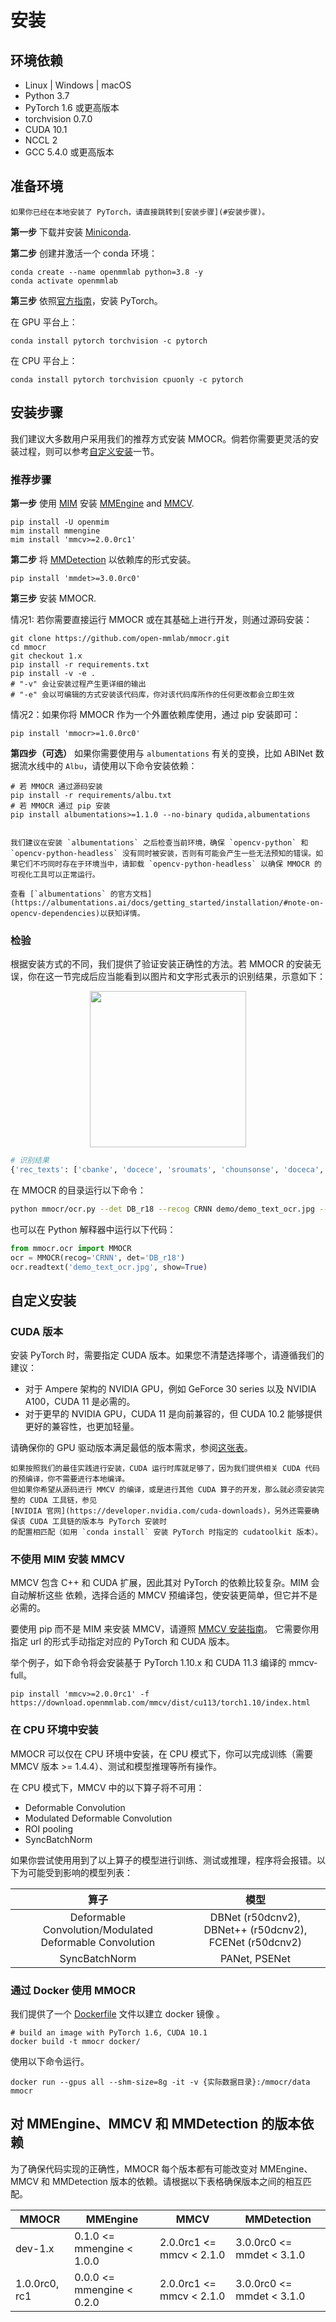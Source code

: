 # 安装

## 环境依赖

- Linux | Windows | macOS
- Python 3.7
- PyTorch 1.6 或更高版本
- torchvision 0.7.0
- CUDA 10.1
- NCCL 2
- GCC 5.4.0 或更高版本

## 准备环境

```{note}
如果你已经在本地安装了 PyTorch，请直接跳转到[安装步骤](#安装步骤)。
```

**第一步** 下载并安装 [Miniconda](https://docs.conda.io/en/latest/miniconda.html).

**第二步** 创建并激活一个 conda 环境：

```shell
conda create --name openmmlab python=3.8 -y
conda activate openmmlab
```

**第三步** 依照[官方指南](https://pytorch.org/get-started/locally/)，安装 PyTorch。

在 GPU 平台上：

```shell
conda install pytorch torchvision -c pytorch
```

在 CPU 平台上：

```shell
conda install pytorch torchvision cpuonly -c pytorch
```

## 安装步骤

我们建议大多数用户采用我们的推荐方式安装 MMOCR。倘若你需要更灵活的安装过程，则可以参考[自定义安装](#自定义安装)一节。

### 推荐步骤

**第一步** 使用 [MIM](https://github.com/open-mmlab/mim) 安装 [MMEngine](https://github.com/open-mmlab/mmengine) and [MMCV](https://github.com/open-mmlab/mmcv).

```shell
pip install -U openmim
mim install mmengine
mim install 'mmcv>=2.0.0rc1'
```

**第二步** 将 [MMDetection](https://github.com/open-mmlab/mmdetection) 以依赖库的形式安装。

```shell
pip install 'mmdet>=3.0.0rc0'
```

**第三步** 安装 MMOCR.

情况1: 若你需要直接运行 MMOCR 或在其基础上进行开发，则通过源码安装：

```shell
git clone https://github.com/open-mmlab/mmocr.git
cd mmocr
git checkout 1.x
pip install -r requirements.txt
pip install -v -e .
# "-v" 会让安装过程产生更详细的输出
# "-e" 会以可编辑的方式安装该代码库，你对该代码库所作的任何更改都会立即生效
```

情况2：如果你将 MMOCR 作为一个外置依赖库使用，通过 pip 安装即可：

```shell
pip install 'mmocr>=1.0.0rc0'
```

**第四步（可选）** 如果你需要使用与 `albumentations` 有关的变换，比如 ABINet 数据流水线中的 `Albu`，请使用以下命令安装依赖：

```shell
# 若 MMOCR 通过源码安装
pip install -r requirements/albu.txt
# 若 MMOCR 通过 pip 安装
pip install albumentations>=1.1.0 --no-binary qudida,albumentations
```

```{note}

我们建议在安装 `albumentations` 之后检查当前环境，确保 `opencv-python` 和 `opencv-python-headless` 没有同时被安装，否则有可能会产生一些无法预知的错误。如果它们不巧同时存在于环境当中，请卸载 `opencv-python-headless` 以确保 MMOCR 的可视化工具可以正常运行。

查看 [`albumentations` 的官方文档](https://albumentations.ai/docs/getting_started/installation/#note-on-opencv-dependencies)以获知详情。

```

### 检验

根据安装方式的不同，我们提供了验证安装正确性的方法。若 MMOCR 的安装无误，你在这一节完成后应当能看到以图片和文字形式表示的识别结果，示意如下：

<div align="center">
    <img src="https://user-images.githubusercontent.com/24622904/187825445-d30cbfa6-5549-4358-97fe-245f08f4ed94.jpg" height="250"/>
</div>

```bash
# 识别结果
{'rec_texts': ['cbanke', 'docece', 'sroumats', 'chounsonse', 'doceca', 'c', '', 'sond', 'abrandso', 'sretane', '1', 'tosl', 'roundi', 'slen', 'yet', 'ally', 's', 'sue', 'salle', 'v'], 'rec_scores': [...], 'det_polygons': [...], 'det_scores': tensor([...])}
```

在 MMOCR 的目录运行以下命令：

```bash
python mmocr/ocr.py --det DB_r18 --recog CRNN demo/demo_text_ocr.jpg --show
```

也可以在 Python 解释器中运行以下代码：

```python
from mmocr.ocr import MMOCR
ocr = MMOCR(recog='CRNN', det='DB_r18')
ocr.readtext('demo_text_ocr.jpg', show=True)
```

## 自定义安装

### CUDA 版本

安装 PyTorch 时，需要指定 CUDA 版本。如果您不清楚选择哪个，请遵循我们的建议：

- 对于 Ampere 架构的 NVIDIA GPU，例如 GeForce 30 series 以及 NVIDIA A100，CUDA 11 是必需的。
- 对于更早的 NVIDIA GPU，CUDA 11 是向前兼容的，但 CUDA 10.2 能够提供更好的兼容性，也更加轻量。

请确保你的 GPU 驱动版本满足最低的版本需求，参阅[这张表](https://docs.nvidia.com/cuda/cuda-toolkit-release-notes/index.html#cuda-major-component-versions__table-cuda-toolkit-driver-versions)。

```{note}
如果按照我们的最佳实践进行安装，CUDA 运行时库就足够了，因为我们提供相关 CUDA 代码的预编译，你不需要进行本地编译。
但如果你希望从源码进行 MMCV 的编译，或是进行其他 CUDA 算子的开发，那么就必须安装完整的 CUDA 工具链，参见
[NVIDIA 官网](https://developer.nvidia.com/cuda-downloads)，另外还需要确保该 CUDA 工具链的版本与 PyTorch 安装时
的配置相匹配（如用 `conda install` 安装 PyTorch 时指定的 cudatoolkit 版本）。
```

### 不使用 MIM 安装 MMCV

MMCV 包含 C++ 和 CUDA 扩展，因此其对 PyTorch 的依赖比较复杂。MIM 会自动解析这些
依赖，选择合适的 MMCV 预编译包，使安装更简单，但它并不是必需的。

要使用 pip 而不是 MIM 来安装 MMCV，请遵照 [MMCV 安装指南](https://mmcv.readthedocs.io/zh_CN/latest/get_started/installation.html)。
它需要你用指定 url 的形式手动指定对应的 PyTorch 和 CUDA 版本。

举个例子，如下命令将会安装基于 PyTorch 1.10.x 和 CUDA 11.3 编译的 mmcv-full。

```shell
pip install 'mmcv>=2.0.0rc1' -f https://download.openmmlab.com/mmcv/dist/cu113/torch1.10/index.html
```

### 在 CPU 环境中安装

MMOCR 可以仅在 CPU 环境中安装，在 CPU 模式下，你可以完成训练（需要 MMCV 版本 >= 1.4.4）、测试和模型推理等所有操作。

在 CPU 模式下，MMCV 中的以下算子将不可用：

- Deformable Convolution
- Modulated Deformable Convolution
- ROI pooling
- SyncBatchNorm

如果你尝试使用用到了以上算子的模型进行训练、测试或推理，程序将会报错。以下为可能受到影响的模型列表：

|                          算子                           |                          模型                           |
| :-----------------------------------------------------: | :-----------------------------------------------------: |
| Deformable Convolution/Modulated Deformable Convolution | DBNet (r50dcnv2), DBNet++ (r50dcnv2), FCENet (r50dcnv2) |
|                      SyncBatchNorm                      |                      PANet, PSENet                      |

### 通过 Docker 使用 MMOCR

我们提供了一个 [Dockerfile](https://github.com/open-mmlab/mmocr/blob/master/docker/Dockerfile) 文件以建立 docker 镜像 。

```shell
# build an image with PyTorch 1.6, CUDA 10.1
docker build -t mmocr docker/
```

使用以下命令运行。

```shell
docker run --gpus all --shm-size=8g -it -v {实际数据目录}:/mmocr/data mmocr
```

## 对 MMEngine、MMCV 和 MMDetection 的版本依赖

为了确保代码实现的正确性，MMOCR 每个版本都有可能改变对 MMEngine、MMCV 和 MMDetection 版本的依赖。请根据以下表格确保版本之间的相互匹配。

| MMOCR         | MMEngine                    | MMCV                       | MMDetection                 |
| ------------- | --------------------------- | -------------------------- | --------------------------- |
| dev-1.x       | 0.1.0 \<= mmengine \< 1.0.0 | 2.0.0rc1 \<= mmcv \< 2.1.0 | 3.0.0rc0 \<= mmdet \< 3.1.0 |
| 1.0.0rc0, rc1 | 0.0.0 \<= mmengine \< 0.2.0 | 2.0.0rc1 \<= mmcv \< 2.1.0 | 3.0.0rc0 \<= mmdet \< 3.1.0 |
